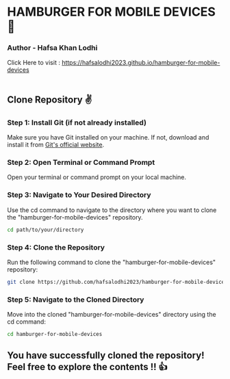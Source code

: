 # HAMBURGER FOR MOBILE DEVICES 🎉
### Author - Hafsa Khan Lodhi
Click Here to visit : https://hafsalodhi2023.github.io/hamburger-for-mobile-devices<br><br>
## Clone Repository ✌
### Step 1: Install Git (if not already installed)
Make sure you have Git installed on your machine. If not, download and install it from <a href="https://git-scm.com/" >Git's official website</a>.
### Step 2: Open Terminal or Command Prompt
Open your terminal or command prompt on your local machine.
### Step 3: Navigate to Your Desired Directory
Use the cd command to navigate to the directory where you want to clone the "hamburger-for-mobile-devices" repository.
```bash
cd path/to/your/directory
```
### Step 4: Clone the Repository
Run the following command to clone the "hamburger-for-mobile-devices" repository:
```bash
git clone https://github.com/hafsalodhi2023/hamburger-for-mobile-devices.git
```
### Step 5: Navigate to the Cloned Directory
Move into the cloned "hamburger-for-mobile-devices" directory using the cd command:
```bash
cd hamburger-for-mobile-devices
```

## You have successfully cloned the repository! Feel free to explore the contents !! 👍
